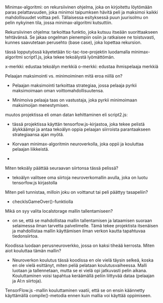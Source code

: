 Minimax-algoritmi: on rekursiivinen ohjelma, joka on kirjoitettu 
löytömään paras pelattavuuden, joka minimoi taipumksen hävitä peli 
ja maksimoi kaikki mahdollisuudet voittaa peli. Tällaisessa esityksessä 
puun juurisolmu on pelin nykyinen tila, jossa minimax-algoritmi kutsuttiin.


Rekursiivinen ohjelma: tarkoittaa funktio, joka kutsuu itseään suorittaakseen tehtävänsä.
Se jakaa ongelman pienempiin osiin ja ratkaisee ne toistuvasti, kunnes saavutetaan 
perusehto (base case), joka lopettaa rekursion.


tässä lopputyössä käyetetään tic-tac-toe-projektin luodamalla minimax-algoritmi script1.js, 
joka tekee tekoälystä lyömättömän.

x-merkki: edustaa tekoälyn merkkiä
o-merkki: edustaa ihmispelaaja merkkiä


Pelaajan maksimointi vs. minimoiminen mitä eroa niillä on?

  - Pelaajan maksimointi tarkoittaa strategiaa, jossa pelaaja pyrkii 
    maksimoimaan oman voittomahdollisuutensa.

  - Minimoiva pelaaja taas on vastustaja, joka pyrkii minimoimaan 
    maksimoijan menestymisen.


muutos projektissa eli oman datan kehittaminen eli script2.js:
  - tässä projektissa käyttän tensorfow.js-kirjastoa, joka tekee pelistä älykkäämpi ja 
    antaa tekoälyn oppia pelaajan siirroista parantaakseen strategiaansa ajan myötä.

  - Korvaan minimax-algoritmin neuroverkolla, joka oppii ja kouluttaa pelaajan liikkeistä.

  - 

Miten tekoäly päättää seuraavan siirtonsa tässä pelissä?
  - tekoälyn valitsee oma siirtoja neuroverkomallin avulla, joka on luotu tensorfow.js kirjastolla



Miten peli tunnistaa, milloin joku on voittanut tai peli päättyy tasapeliin?
 - checkIsGameOver()-funktiolla

Mikä on syy valita localstorage mallin tallentamiseen?
  - on se, että se mahdollistaa mallin tallentamisen ja lataamisen suoraan selaimessa 
    ilman tarvetta palvelimelle. Tämä tekee projektista itsenäisen ja mahdollistaa mallin 
    käyttämisen ilman verkon kautta tapahtuvaa tiedonsiirtoa.


Koodissa luodaan perusneuroverkko, jossa on kaksi tiheää kerrosta. Miten aiot kouluttaa tämän mallin?
  - Neuroverkon koulutus tässä koodissa en ole vielä täysin selkeä, koska en ole vielä esittänyt, 
    miten peliä pelataan koulutusvaiheessa. Malli luotaan ja tallennetaan, mutta se ei 
    vielä opi jatkuvasti pelin aikana. Kouluttaminen voisi tapahtua keräämällä peliin 
    liittyvää dataa (pelaajan ja AI:n siirtoja).


TensorFlow.js -mallin kouluttaminen vaatii, että se on ensin käännetty 
käyttämällä compile()-metodia ennen kuin mallia voi käyttää oppimiseen.
